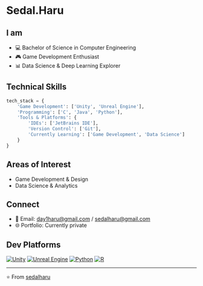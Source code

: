 # Sedal.Haru

## I am
- 💻 Bachelor of Science in Computer Engineering
- 🎮 Game Development Enthusiast
- 📊 Data Science & Deep Learning Explorer

## Technical Skills 
```python
tech_stack = {
    'Game Development': ['Unity', 'Unreal Engine'],
    'Programming': ['C', 'Java', 'Python'],
    'Tools & Platforms': {
        'IDEs': ['JetBrains IDE'],
        'Version Control': ['Git'],
        'Currently Learning': ['Game Development', 'Data Science']
    }
}
```

## Areas of Interest
- Game Development & Design
- Data Science & Analytics


## Connect
- 📧 Email: day1haru@gmail.com / sedalharu@gmail.com
- 🌐 Portfolio: Currently private

## Dev Platforms
[![Unity](https://img.shields.io/badge/Unity-000000?style=for-the-badge&logo=unity&logoColor=white)](https://unity.com/)
[![Unreal Engine](https://img.shields.io/badge/Unreal%20Engine-313131?style=for-the-badge&logo=unreal-engine&logoColor=white)](https://www.unrealengine.com/)
[![Python](https://img.shields.io/badge/Python-3776AB?style=for-the-badge&logo=python&logoColor=white)](https://www.python.org/)
[![R](https://img.shields.io/badge/R-276DC3?style=for-the-badge&logo=r&logoColor=white)](https://www.r-project.org/)

---
⭐️ From [sedalharu](https://github.com/sedalharu)
